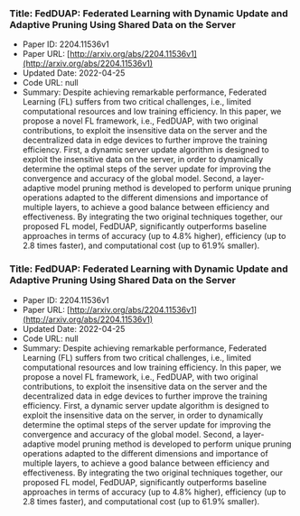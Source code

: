 ### Title: FedDUAP: Federated Learning with Dynamic Update and Adaptive Pruning Using Shared Data on the Server
* Paper ID: 2204.11536v1
* Paper URL: [http://arxiv.org/abs/2204.11536v1](http://arxiv.org/abs/2204.11536v1)
* Updated Date: 2022-04-25
* Code URL: null
* Summary: Despite achieving remarkable performance, Federated Learning (FL) suffers
from two critical challenges, i.e., limited computational resources and low
training efficiency. In this paper, we propose a novel FL framework, i.e.,
FedDUAP, with two original contributions, to exploit the insensitive data on
the server and the decentralized data in edge devices to further improve the
training efficiency. First, a dynamic server update algorithm is designed to
exploit the insensitive data on the server, in order to dynamically determine
the optimal steps of the server update for improving the convergence and
accuracy of the global model. Second, a layer-adaptive model pruning method is
developed to perform unique pruning operations adapted to the different
dimensions and importance of multiple layers, to achieve a good balance between
efficiency and effectiveness. By integrating the two original techniques
together, our proposed FL model, FedDUAP, significantly outperforms baseline
approaches in terms of accuracy (up to 4.8% higher), efficiency (up to 2.8
times faster), and computational cost (up to 61.9% smaller).

### Title: FedDUAP: Federated Learning with Dynamic Update and Adaptive Pruning Using Shared Data on the Server
* Paper ID: 2204.11536v1
* Paper URL: [http://arxiv.org/abs/2204.11536v1](http://arxiv.org/abs/2204.11536v1)
* Updated Date: 2022-04-25
* Code URL: null
* Summary: Despite achieving remarkable performance, Federated Learning (FL) suffers
from two critical challenges, i.e., limited computational resources and low
training efficiency. In this paper, we propose a novel FL framework, i.e.,
FedDUAP, with two original contributions, to exploit the insensitive data on
the server and the decentralized data in edge devices to further improve the
training efficiency. First, a dynamic server update algorithm is designed to
exploit the insensitive data on the server, in order to dynamically determine
the optimal steps of the server update for improving the convergence and
accuracy of the global model. Second, a layer-adaptive model pruning method is
developed to perform unique pruning operations adapted to the different
dimensions and importance of multiple layers, to achieve a good balance between
efficiency and effectiveness. By integrating the two original techniques
together, our proposed FL model, FedDUAP, significantly outperforms baseline
approaches in terms of accuracy (up to 4.8% higher), efficiency (up to 2.8
times faster), and computational cost (up to 61.9% smaller).

